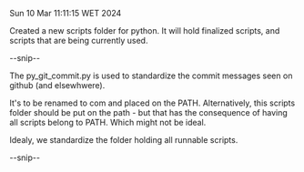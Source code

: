 Sun 10 Mar 11:11:15 WET 2024

Created a new scripts folder for python.
It will hold finalized scripts, and scripts that are being currently used.

--snip--

The py_git_commit.py is used to standardize the commit messages seen on github (and elsewhwere).

It's to be renamed to com and placed on the PATH.
Alternatively, this scripts folder should be put on the path - but that has the consequence of having all scripts belong to PATH. Which might not be ideal.

Idealy, we standardize the folder holding all runnable scripts.

--snip--
